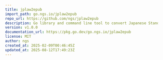 ```yaml
---
title: jplaw2epub
import_path: go.ngs.io/jplaw2epub
repo_url: https://github.com/ngs/jplaw2epub
description: Go library and command line tool to convert Japanese Standard Law XML Schema (法令標準XMLスキーマ) into EPUB files.
version: v1.0.0
documentation_url: https://pkg.go.dev/go.ngs.io/jplaw2epub
license: MIT
author: ngs
created_at: 2025-02-09T00:46:45Z
updated_at: 2025-08-12T17:49:23Z
---
```

